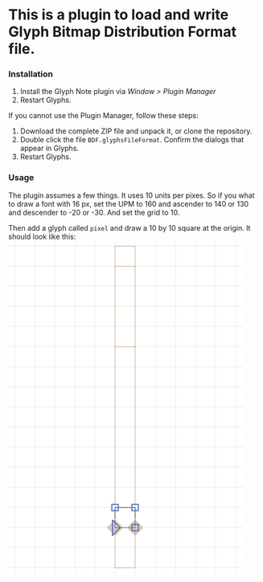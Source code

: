 # This is a plugin to load and write Glyph Bitmap Distribution Format file.

### Installation

1. Install the Glyph Note plugin via *Window > Plugin Manager*
2. Restart Glyphs.

If you cannot use the Plugin Manager, follow these steps:

1. Download the complete ZIP file and unpack it, or clone the repository.
2. Double click the file `BDF.glyphsFileFormat`. Confirm the dialogs that appear in Glyphs.
3. Restart Glyphs.

### Usage
The plugin assumes a few things. It uses 10 units per pixes. So if you what to draw a font with 16 px, set the UPM to 160 and ascender to 140 or 130 and descender to -20 or -30. And set the grid to 10.

Then add a glyph called `pixel` and draw a 10 by 10 square at the origin. It should look like this:
![Pixel](pixel.png)


